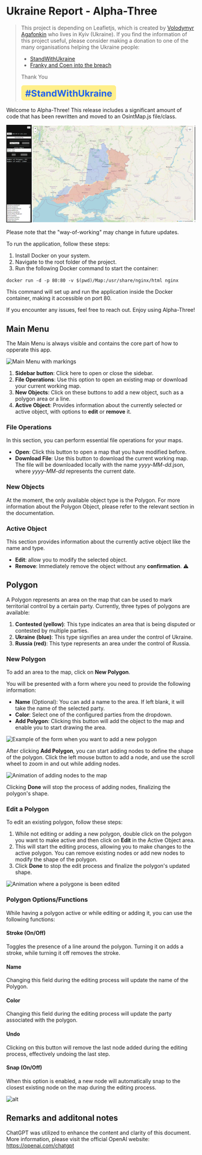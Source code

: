 # Ukraine Report - Alpha-Three


> This project is depending on Leafletjs, which is created by [Volodymyr Agafonkin](https://agafonkin.com) who lives in Kyiv (Ukraine).
> If you find the information of this project useful, please consider making a donation to one of the many organisations helping the Ukraine people:
> * [StandWithUkraine](https://stand-with-ukraine.pp.ua)
> * [Franky and Coen into the breach](https://www.frankyandcoen.nl/)
> 
>Thank You
>
>[![Stand With Ukraine](https://raw.githubusercontent.com/vshymanskyy/StandWithUkraine/main/badges/StandWithUkraine.svg)](https://stand-with-ukraine.pp.ua)


Welcome to Alpha-Three! This release includes a significant amount of code that has been rewritten and moved to an OsintMap.js file/class.

![Screenshot of Alpha-Three](Media/Documentation/Alpha-Three.png)

Please note that the "way-of-working" may change in future updates.

To run the application, follow these steps:

1. Install Docker on your system.
2. Navigate to the root folder of the project.
3. Run the following Docker command to start the container:

```docker run -d -p 80:80 -v $(pwd)/Map:/usr/share/nginx/html nginx```

This command will set up and run the application inside the Docker container, making it accessible on port 80.

If you encounter any issues, feel free to reach out. Enjoy using Alpha-Three!

## Main Menu

The Main Menu is always visible and contains the core part of how to opperate this app.

![Main Menu with markings](Media/Documentation/MainMenu.png)

1. **Sidebar button**:  Click here to open or close the sidebar.
2. **File Operations**:  Use this option to open an existing map or download your current working map.
3. **New Objects**: Click on these buttons to add a new object, such as a polygon area or a line.
4. **Active Object**: Provides information about the currently selected or active object, with options to **edit** or **remove** it.

### File Operations

In this section, you can perform essential file operations for your maps.

* **Open**: Click this button to open a map that you have modified before.
* **Download File**: Use this button to download the current working map. The file will be downloaded locally with the name *yyyy-MM-dd*.json, where *yyyy-MM-dd* represents the current date.

### New Objects

At the moment, the only available object type is the Polygon. For more information about the Polygon Object, please refer to the relevant section in the documentation.

### Active Object

This section provides information about the currently active object like the name and type. 

* **Edit**: allow you to modify the selected object.
* **Remove**: Immediately remove the object without any **confirmation**. ⚠️

## Polygon

A Polygon represents an area on the map that can be used to mark territorial control by a certain party. Currently, three types of polygons are available:

1. **Contested (yellow)**: This type indicates an area that is being disputed or contested by multiple parties.
2. **Ukraine (blue)**: This type signifies an area under the control of Ukraine.
3. **Russia (red)**: This type represents an area under the control of Russia.

### New Polygon

To add an area to the map, click on **New Polygon**.

You will be presented with a form where you need to provide the following information:
* **Name** (Optional): You can add a name to the area. If left blank, it will take the name of the selected party.
* **Color**: Select one of the configured parties from the dropdown.
* **Add Polygon**: Clicking this button will add the object to the map and enable you to start drawing the area.

![Example of the form when you want to add a new polygon](Media/Documentation/AddNewPolygonForm.png)

After clicking **Add Polygon**, you can start adding nodes to define the shape of the polygon. Click the left mouse button to add a node, and use the scroll wheel to zoom in and out while adding nodes.

![Animation of adding nodes to the map](Media/Documentation/AddNodes.webp)

Clicking **Done** will stop the process of adding nodes, finalizing the polygon's shape.

### Edit a Polygon

To edit an existing polygon, follow these steps:

1. While not editing or adding a new polygon, double click on the polygon you want to make active and then click on **Edit** in the Active Object area.
2. This will start the editing process, allowing you to make changes to the active polygon. You can remove existing nodes or add new nodes to modify the shape of the polygon.
3. Click **Done** to stop the edit process and finalize the polygon's updated shape.

![Animation where a polygone is been edited](Media/Documentation/EditPolygon.webp)

### Polygon Options/Functions

While having a polygon active or while editing or adding it, you can use the following functions:

#### Stroke (On/Off)

Toggles the presence of a line around the polygon. Turning it on adds a stroke, while turning it off removes the stroke.

#### Name

Changing this field during the editing process will update the name of the Polygon.

#### Color

Changing this field during the editing process will update the party associated with the polygon.

#### Undo

Clicking on this button will remove the last node added during the editing process, effectively undoing the last step.

#### Snap (On/Off)

When this option is enabled, a new node will automatically snap to the closest existing node on the map during the editing process.

![alt](Media/Snapping.webp)

## Remarks and additonal notes

ChatGPT was utilized to enhance the content and clarity of this document. More information, please visit the official OpenAI website: <https://openai.com/chatgpt>